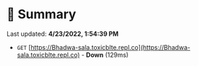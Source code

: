 # 📖 Summary
Last updated: **4/23/2022, 1:54:39 PM**

- `GET` [https://Bhadwa-sala.toxicblte.repl.co](https://Bhadwa-sala.toxicblte.repl.co) - **Down** (129ms)
